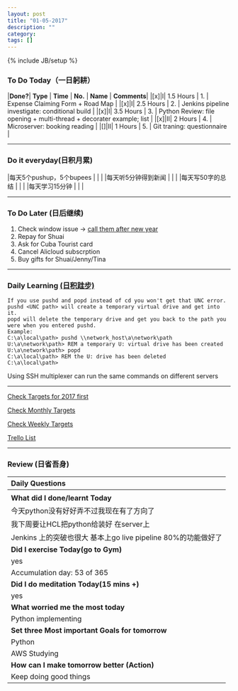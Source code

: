 ```yaml
---
layout: post
title: "01-05-2017"
description: ""
category: 
tags: []
---
```

{% include JB/setup %}

### To Do Today（一日躬耕）

|**Done?**| **Type** | **Time**   | **No.** | **Name** | **Comments**|
|[x]|I| 1.5 Hours  | 1. | Expense Claiming Form + Road Map | 
|[x]|I| 2.5 Hours  | 2. | Jenkins pipeline investigate: conditional build	 |
|[x]|I| 3.5 Hours  | 3. | Python Review: file opening + multi-thread + decorater example; list	 |
|[x]|II| 2 Hours   | 4. | Microserver: booking reading |
|[]|II| 1 Hours | 5. | Git traning: questionnaire   |

---

### Do it everyday(日积月累)

|每天5个pushup，5个bupees   | |     |
|每天听5分钟得到新闻      | |	  |
|每天写50字的总结			 | |    |
|每天学习15分钟            | |    |

---

### To Do Later (日后继续) 

1. Check window issue -> [call them after new year](http://neil526.tripod.com/) 
2. Repay for Shuai
3. Ask for Cuba Tourist card
4. Cancel Alicloud subscrption
5. Buy gifts for Shuai/Jenny/Tina

---

### Daily Learning [(日积跬步)](https://yitianxu.github.io/2017/01/05/learning-summary)

```
If you use pushd and popd instead of cd you won't get that UNC error.
pushd <UNC path> will create a temporary virtual drive and get into it.
popd will delete the temporary drive and get you back to the path you were when you entered pushd.
Example:
C:\a\local\path> pushd \\network_host\a\network\path
U:\a\network\path> REM a temporary U: virtual drive has been created
U:\a\network\path> popd
C:\a\local\path> REM the U: drive has been deleted
C:\a\local\path>

```

Using SSH multiplexer can run the same commands on different servers

---

[Check Targets for 2017 first](https://yitianxu.github.io/2016/12/30/resolution-for-2017)

[Check Monthly Targets](https://yitianxu.github.io/pages/monthly%20targets/Monthly)

[Check Weekly Targets](https://yitianxu.github.io/pages/weekly%20targets/Weekly%20Targets) 

[Trello List](https://trello.com/b/oYub62ID/goal-of-year-2016-2017)

---

### Review (日省吾身)

| Daily Questions                                    |                                           
|:---------------------------------------------------|
|                                                    |
| **What did I done/learnt Today**| 
|   今天python没有好好弄不过我现在有了方向了     |
|   我下周要让HCL把python给装好 在server上  |
|   Jenkins 上的突破也很大 基本上go live pipeline 80%的功能做好了      |
| **Did I exercise Today(go to Gym)**|          
|  yes   |
| Accumulation day: 53 of 365   |
| **Did I do meditation Today(15 mins +)**|          
|  yes   |
|**What worried me the most today**|
|  Python implementing|
|**Set three Most important Goals for tomorrow**|
|  Python   |
|  AWS Studying    |
|**How can I make tomorrow better (Action)**|
|  Keep doing good things            |